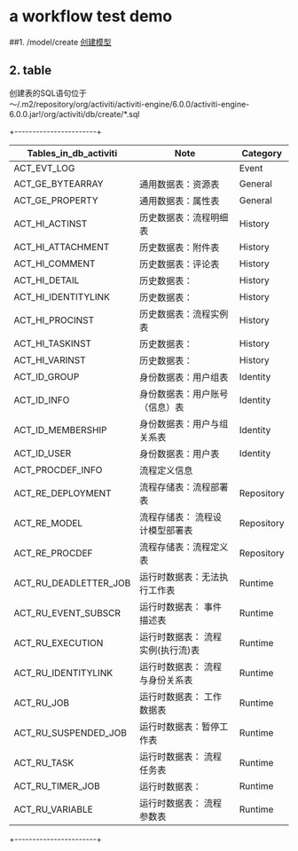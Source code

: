 # a workflow test demo

##1. /model/create
[创建模型](http://localhost:8081/model/create)

## 2. table

创建表的SQL语句位于  
 ～/.m2/repository/org/activiti/activiti-engine/6.0.0/activiti-engine-6.0.0.jar!/org/activiti/db/create/*.sql
 
+-----------------------+  

| Tables_in_db_activiti | Note | Category |    
| --- | --- | --- |   
| ACT_EVT_LOG           |                           | Event |   
| ACT_GE_BYTEARRAY      | 通用数据表：资源表           | General |  
| ACT_GE_PROPERTY       | 通用数据表：属性表           | General |  
| ACT_HI_ACTINST        | 历史数据表：流程明细表        | History |
| ACT_HI_ATTACHMENT     | 历史数据表：附件表           | History |  
| ACT_HI_COMMENT        | 历史数据表：评论表           | History |  
| ACT_HI_DETAIL         | 历史数据表：                | History |  
| ACT_HI_IDENTITYLINK   | 历史数据表：                | History |  
| ACT_HI_PROCINST       | 历史数据表：流程实例表        | History |  
| ACT_HI_TASKINST       | 历史数据表：                | History |  
| ACT_HI_VARINST        | 历史数据表：                | History |  
| ACT_ID_GROUP          | 身份数据表：用户组表         | Identity |  
| ACT_ID_INFO           | 身份数据表：用户账号（信息）表 | Identity |  
| ACT_ID_MEMBERSHIP     | 身份数据表：用户与组关系表     | Identity |  
| ACT_ID_USER           | 身份数据表：用户表            | Identity |  
| ACT_PROCDEF_INFO      |  流程定义信息                |         |  
| ACT_RE_DEPLOYMENT     | 流程存储表：流程部署表         | Repository |  
| ACT_RE_MODEL          | 流程存储表： 流程设计模型部署表  | Repository |  
| ACT_RE_PROCDEF        | 流程存储表：流程定义表         | Repository |  
| ACT_RU_DEADLETTER_JOB | 运行时数据表：无法执行工作表     | Runtime |  
| ACT_RU_EVENT_SUBSCR   | 运行时数据表： 事件描述表       | Runtime |  
| ACT_RU_EXECUTION      | 运行时数据表： 流程实例(执行流)表 | Runtime |  
| ACT_RU_IDENTITYLINK   | 运行时数据表： 流程与身份关系表 | Runtime |  
| ACT_RU_JOB            | 运行时数据表： 工作数据表      | Runtime |  
| ACT_RU_SUSPENDED_JOB  | 运行时数据表：暂停工作表       | Runtime |  
| ACT_RU_TASK           | 运行时数据表： 流程任务表      | Runtime |  
| ACT_RU_TIMER_JOB      | 运行时数据表：                | Runtime |  
| ACT_RU_VARIABLE       | 运行时数据表： 流程参数表      | Runtime |  
+-----------------------+

